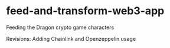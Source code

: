 # feed-and-transform-web3-app
Feeding the Dragon crypto game characters

Revisions:
Adding Chainlink and Openzeppelin usage
